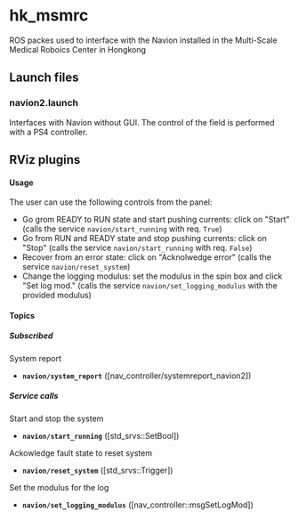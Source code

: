 # hk_msmrc
ROS packes used to interface with the Navion installed in the Multi-Scale Medical Roboics Center in Hongkong

## Launch files

### navion2.launch

Interfaces with Navion without GUI. The control of the field is performed with a PS4 controller.

## RViz plugins

#### Usage

The user can use the following controls from the panel:

* Go grom READY to RUN state and start pushing currents: click on "Start" (calls the service `navion/start_running` with req. `True`)
* Go from RUN and READY state and stop pushing currents: click on "Stop" (calls the service `navion/start_running` with req. `False`)
* Recover from an error state: click on "Acknolwedge error" (calls the service `navion/reset_system`)
* Change the logging modulus: set the modulus in the spin box and click "Set log mod." (calls the service `navion/set_logging_modulus` with the provided modulus)

#### Topics

##### Subscribed

System report

* **`navion/system_report`** ([nav_controller/systemreport_navion2])

##### Service calls

Start and stop the system

* **`navion/start_running`** ([std_srvs::SetBool])

Ackowledge fault state to reset system

* **`navion/reset_system`** ([std_srvs::Trigger])

Set the modulus for the log

* **`navion/set_logging_modulus`** ([nav_controller::msgSetLogMod])
